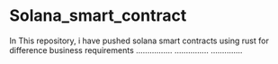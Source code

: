 # Solana_smart_contract
In This repository, i have pushed solana smart contracts using rust for difference business requirements 
................
...............
..............
